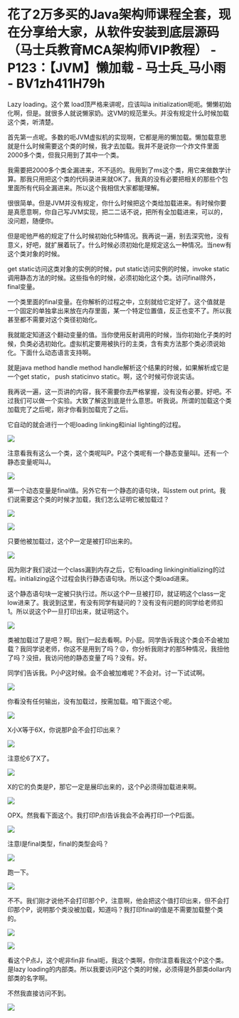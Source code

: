 # 花了2万多买的Java架构师课程全套，现在分享给大家，从软件安装到底层源码（马士兵教育MCA架构师VIP教程） - P123：【JVM】懒加载 - 马士兵_马小雨 - BV1zh411H79h

Lazy loading。这个累 load顶严格来讲呢，应该叫la initialization呃呃。懒懒初始化啊，但是。就很多人就说懒家奶。这VM的规范里头。并没有规定什么时候加载这个类，听清楚。

首先第一点呢。多数的呃JVM虚拟机的实现啊，它都是用的懒加载。懒加载意思就是什么时候需要这个类的时候，我才去加载。我并不是说你一个炸文件里面2000多个类，但我只用到了其中一个类。

我需要把2000多个类全漏进来，不不适的。我用到了ms这个类，用它来做数学计算。那我只用把这个类的代码录进来就OK了。我真的没有必要把相关的那些个包里面所有代码全漏进来。所以这个我相信大家都能理解。

很很简单。但是JVM并没有规定，你什么时候把这个类给加载进来。有时候你要是真愿意啊，你自己写JVM实现，把二二话不说，把所有全加载进来，可以的，没问题，随便你。

但是呢他严格的规定了什么时候初始化5种情况。我再说一遍，别去深究他，没有意义，好吧，就扩展着玩了。什么时候必须初始化是规定这么一种情况。当new有这个类对象的时候。

get static访问这类对象的实例的时候，put static访问实例的时候，invoke static调用静态方法的时候。这些指令的时候，必须初始化这个类。访问final除外，final变量。

一个类里面的final变量。在你解析的过程之中，立刻就给它定好了。这个值就是一个固定的单独拿出来放在内存里面，某一个特定位置值，反正也变不了。所以我甚至都不需要对这个类径初始化。

我就能定知道这个翻动变量的值。当你使用反射调用的时候，当你初始化子类的时候，负类必选初始化。虚拟机定要用被执行的主类，含有卖方法那个类必须说始化。下面什么动态语言支持啊。

就是java method handle method handle解析这个结果的时候，如果解析成它是一个get static， push staticinvo static。啊，这个时候可你说实话。

我再说一遍，这一页讲的内容，我不需要你去严格掌握，没有没有必要。好吧。不过我们可以做一个实验。大致了解这到底是什么意思。听我说。所谓的加载这个类加载完了之后呢，刚才你看到加载完了之后。

它自动的就会进行一个呃loading linking和inial lighting的过程。

![](img/e1f25f4a6f20703469ed1e33cf963cbf_1.png)

注意看我有这么一个类，这个类呢叫P。P这个类呢有一个静态变量叫I。还有一个静态变量呢叫J。

![](img/e1f25f4a6f20703469ed1e33cf963cbf_3.png)

第一个动态变量是final值。另外它有一个静态的语句块，叫sstem out print。我们说需要这个类的时候才加载，我们怎么证明它被加载过？



![](img/e1f25f4a6f20703469ed1e33cf963cbf_5.png)

![](img/e1f25f4a6f20703469ed1e33cf963cbf_6.png)

只要他被加载过，这个P一定是被打印出来的。

![](img/e1f25f4a6f20703469ed1e33cf963cbf_8.png)

因为刚才我们说过一个class漏到内存之后，它有loading linkinginitializing的过程。initializing这个过程会执行静态语句块。所以这个类load进来。

这个静态语句块一定被只执行过。所以这个P一旦被打印，就证明这个class一定low进来了。我说到这里，有没有同学有疑问的？没有没有问题的同学给老师扣1。所以说这个P一旦打印出来，就证明这个。



![](img/e1f25f4a6f20703469ed1e33cf963cbf_10.png)

类被加载过了是吧？啊。我们一起去看啊。P小屁。同学告诉我这个类会不会被加载？我同学说老师，你这不是用到了吗？😡，你分析我刚才的那5种情况，我扭他了吗？没扭，我访问他的静态变量了吗？没有。好。

同学们告诉我。P小P这时候。会不会被加难呢？不会对。讨一下试试啊。

![](img/e1f25f4a6f20703469ed1e33cf963cbf_12.png)

你看没有任何输出，没有加载过，按需加载。咱下面这个呢。

![](img/e1f25f4a6f20703469ed1e33cf963cbf_14.png)

X小X等于6X，你说那P会不会打印出来？

![](img/e1f25f4a6f20703469ed1e33cf963cbf_16.png)

注意伦6了X了。

![](img/e1f25f4a6f20703469ed1e33cf963cbf_18.png)

X的它的负类是P，那它一定是展印出来的，这个P必须得加载进来啊。

![](img/e1f25f4a6f20703469ed1e33cf963cbf_20.png)

OPX。然我看下面这个。我打印P点I告诉我会不会再打印一个P后面。

![](img/e1f25f4a6f20703469ed1e33cf963cbf_22.png)

注意I是final类型，final的类型会吗？

![](img/e1f25f4a6f20703469ed1e33cf963cbf_24.png)

跑一下。

![](img/e1f25f4a6f20703469ed1e33cf963cbf_26.png)

不不。我们刚才说他不会打印那个P，注意啊，他会把这个值打印出来，但不会打印那个P，说明那个类没被加载，知道吗？我打印final的值是不需要加载整个类的。



![](img/e1f25f4a6f20703469ed1e33cf963cbf_28.png)

![](img/e1f25f4a6f20703469ed1e33cf963cbf_29.png)

看这个P点J，这个呢非fin非 final呃，我这个类啊，你你注意看我这个P这个类。是lazy loading的内部类。所以我要访问P这个类的时候，必须得是外部类dollar内部类的名字啊。

不然我直接访问不到。

![](img/e1f25f4a6f20703469ed1e33cf963cbf_31.png)